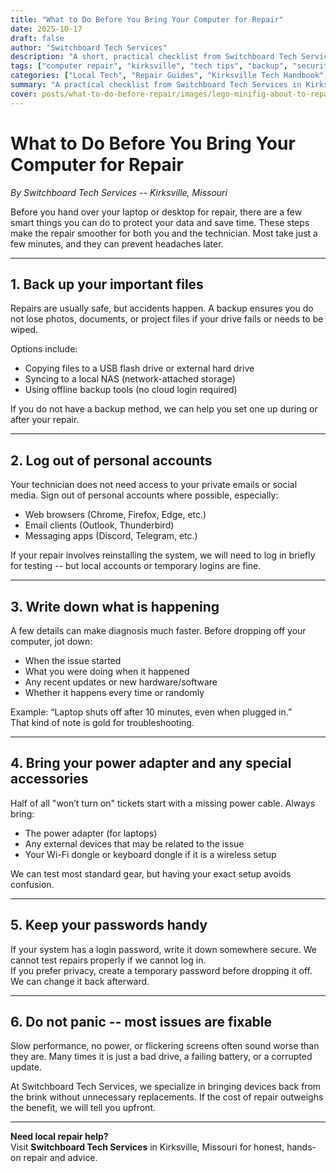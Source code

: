 ```yaml
---
title: "What to Do Before You Bring Your Computer for Repair"
date: 2025-10-17
draft: false
author: "Switchboard Tech Services"
description: "A short, practical checklist from Switchboard Tech Services in Kirksville on how to prepare your computer for repair safely and efficiently."
tags: ["computer repair", "kirksville", "tech tips", "backup", "security", "switchboard tech services"]
categories: ["Local Tech", "Repair Guides", "Kirksville Tech Handbook", "Repair"]
summary: "A practical checklist from Switchboard Tech Services in Kirksville. Here is how to prepare your computer for repair the smart way -- safely, simply, and without losing your files."
cover: posts/what-to-do-before-repair/images/lego-minifig-about-to-repair-computer.jpg
---
```


# What to Do Before You Bring Your Computer for Repair

_By Switchboard Tech Services -- Kirksville, Missouri_

Before you hand over your laptop or desktop for repair, there are a few smart things you can do to protect your data and save time. These steps make the repair smoother for both you and the technician. Most take just a few minutes, and they can prevent headaches later.

---

## 1. Back up your important files

Repairs are usually safe, but accidents happen. A backup ensures you do not lose photos, documents, or project files if your drive fails or needs to be wiped.

Options include:
- Copying files to a USB flash drive or external hard drive  
- Syncing to a local NAS (network-attached storage)  
- Using offline backup tools (no cloud login required)

If you do not have a backup method, we can help you set one up during or after your repair. 

---

## 2. Log out of personal accounts

Your technician does not need access to your private emails or social media. Sign out of personal accounts where possible, especially:
- Web browsers (Chrome, Firefox, Edge, etc.)
- Email clients (Outlook, Thunderbird)
- Messaging apps (Discord, Telegram, etc.)

If your repair involves reinstalling the system, we will need to log in briefly for testing -- but local accounts or temporary logins are fine.

---

## 3. Write down what is happening

A few details can make diagnosis much faster. Before dropping off your computer, jot down:
- When the issue started  
- What you were doing when it happened  
- Any recent updates or new hardware/software  
- Whether it happens every time or randomly  

Example: “Laptop shuts off after 10 minutes, even when plugged in.”  
That kind of note is gold for troubleshooting.

---

## 4. Bring your power adapter and any special accessories

Half of all "won’t turn on" tickets start with a missing power cable. Always bring:
- The power adapter (for laptops)
- Any external devices that may be related to the issue
- Your Wi-Fi dongle or keyboard dongle if it is a wireless setup

We can test most standard gear, but having your exact setup avoids confusion.

---

## 5. Keep your passwords handy

If your system has a login password, write it down somewhere secure. We cannot test repairs properly if we cannot log in.  
If you prefer privacy, create a temporary password before dropping it off. We can change it back afterward.

---

## 6. Do not panic -- most issues are fixable

Slow performance, no power, or flickering screens often sound worse than they are. Many times it is just a bad drive, a failing battery, or a corrupted update.  

At Switchboard Tech Services, we specialize in bringing devices back from the brink without unnecessary replacements. If the cost of repair outweighs the benefit, we will tell you upfront.

---

**Need local repair help?**  
Visit **Switchboard Tech Services** in Kirksville, Missouri for honest, hands-on repair and advice.  

